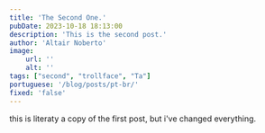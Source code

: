 ```yaml
---
title: 'The Second One.'
pubDate: 2023-10-18 18:13:00
description: 'This is the second post.'
author: 'Altair Noberto'
image:
    url: ''
    alt: ''
tags: ["second", "trollface", "Ta"]
portuguese: '/blog/posts/pt-br/'
fixed: 'false'
---
```


this is literaty a copy of the first post, but i've changed everything. 